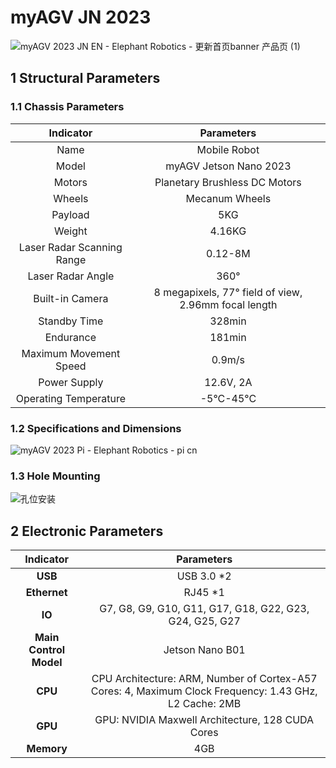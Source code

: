 # myAGV JN 2023

![myAGV 2023 JN EN - Elephant Robotics - 更新首页banner 产品页 (1)](../../../resourse/20-myAgv2023/JN/JN-main.png)



## 1 Structural Parameters

### 1.1 Chassis Parameters

|         Indicator          |                      Parameters                      |
| :------------------------: | :--------------------------------------------------: |
|            Name            |                     Mobile Robot                     |
|           Model            |                myAGV Jetson Nano 2023                |
|           Motors           |            Planetary Brushless DC Motors             |
|           Wheels           |                    Mecanum Wheels                    |
|          Payload           |                         5KG                          |
|           Weight           |                        4.16KG                        |
| Laser Radar Scanning Range |                       0.12-8M                        |
|     Laser Radar Angle      |                         360°                         |
|      Built-in Camera       | 8 megapixels, 77° field of view, 2.96mm focal length |
|        Standby Time        |                        328min                        |
|         Endurance          |                        181min                        |
|   Maximum Movement Speed   |                        0.9m/s                        |
|        Power Supply        |                      12.6V, 2A                       |
|   Operating Temperature    |                      -5°C-45°C                       |

### 1.2 Specifications and Dimensions

![myAGV 2023 Pi - Elephant Robotics - pi cn](../../../resourse/20-myAgv2023/PI/structure_param.png)

### 1.3 Hole Mounting

![孔位安装](../../../resourse/20-myAgv2023/PI/hole.png)

## 2 Electronic Parameters

|       Indicator        |                          Parameters                          |
| :--------------------: | :----------------------------------------------------------: |
|        **USB**         |                          USB 3.0 *2                          |
|      **Ethernet**      |                           RJ45 *1                            |
|         **IO**         |   G7, G8, G9, G10, G11, G17, G18, G22, G23, G24, G25, G27    |
| **Main Control Model** |                       Jetson Nano B01                        |
|        **CPU**         | CPU Architecture: ARM, Number of Cortex-A57 Cores: 4, Maximum Clock Frequency: 1.43 GHz, L2 Cache: 2MB |
|        **GPU**         |       GPU: NVIDIA Maxwell Architecture, 128 CUDA Cores       |
|       **Memory**       |                             4GB                              |

